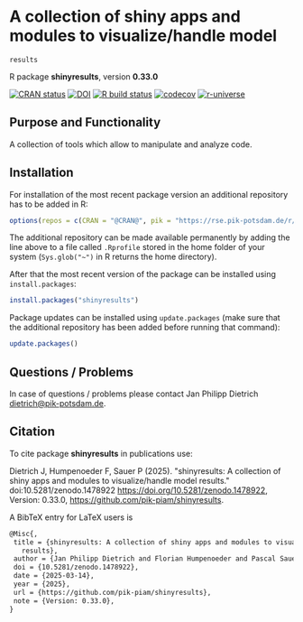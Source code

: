# A collection of shiny apps and modules to visualize/handle model
    results

R package **shinyresults**, version **0.33.0**

[![CRAN status](https://www.r-pkg.org/badges/version/shinyresults)](https://cran.r-project.org/package=shinyresults) [![DOI](https://zenodo.org/badge/DOI/10.5281/zenodo.1478922.svg)](https://doi.org/10.5281/zenodo.1478922) [![R build status](https://github.com/pik-piam/shinyresults/workflows/check/badge.svg)](https://github.com/pik-piam/shinyresults/actions) [![codecov](https://codecov.io/gh/pik-piam/shinyresults/branch/master/graph/badge.svg)](https://app.codecov.io/gh/pik-piam/shinyresults) [![r-universe](https://pik-piam.r-universe.dev/badges/shinyresults)](https://pik-piam.r-universe.dev/builds)

## Purpose and Functionality

A collection of tools which allow to manipulate and analyze
    code.


## Installation

For installation of the most recent package version an additional repository has to be added in R:

```r
options(repos = c(CRAN = "@CRAN@", pik = "https://rse.pik-potsdam.de/r/packages"))
```
The additional repository can be made available permanently by adding the line above to a file called `.Rprofile` stored in the home folder of your system (`Sys.glob("~")` in R returns the home directory).

After that the most recent version of the package can be installed using `install.packages`:

```r 
install.packages("shinyresults")
```

Package updates can be installed using `update.packages` (make sure that the additional repository has been added before running that command):

```r 
update.packages()
```

## Questions / Problems

In case of questions / problems please contact Jan Philipp Dietrich <dietrich@pik-potsdam.de>.

## Citation

To cite package **shinyresults** in publications use:

Dietrich J, Humpenoeder F, Sauer P (2025). "shinyresults: A collection of shiny apps and modules to visualize/handle model results." doi:10.5281/zenodo.1478922 <https://doi.org/10.5281/zenodo.1478922>, Version: 0.33.0, <https://github.com/pik-piam/shinyresults>.

A BibTeX entry for LaTeX users is

 ```latex
@Misc{,
  title = {shinyresults: A collection of shiny apps and modules to visualize/handle model
    results},
  author = {Jan Philipp Dietrich and Florian Humpenoeder and Pascal Sauer},
  doi = {10.5281/zenodo.1478922},
  date = {2025-03-14},
  year = {2025},
  url = {https://github.com/pik-piam/shinyresults},
  note = {Version: 0.33.0},
}
```
